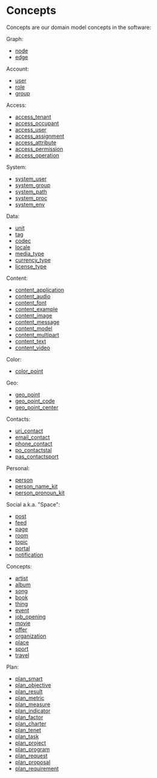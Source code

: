 # Concepts

Concepts are our domain model concepts in the software:

Graph:

* [node](concepts/node/)
* [edge](concepts/edge/)

Account:

* [user](concepts/user/)
* [role](concepts/user/)
* [group](concepts/group/)

Access:

* [access_tenant](concepts/access_tenant/)
* [access_occupant](concepts/access_occupant/)
* [access_user](concepts/access_user/)
* [access_assignment](concepts/access_assignment/)
* [access_attribute](concepts/access_attribute/)
* [access_permission](concepts/access_permission/)
* [access_operation](concepts/access_operation/)

System:

* [system_user](concepts/system_user/)
* [system_group](concepts/system_group/)
* [system_path](concepts/system_path/)
* [system_proc](concepts/system_proc/)
* [system_env](concepts/system_env/)

Data:

* [unit](concepts/unit/)
* [tag](concepts/tag/)
* [codec](concepts/codec/)
* [locale](concepts/locale/)
* [media_type](concepts/media_type/)
* [currency_type](concepts/currency_type/)
* [license_type](concepts/license_type/)

Content:

* [content_application](concepts/content_application/)
* [content_audio](concepts/content_audio/)
* [content_font](concepts/content_font/)
* [content_example](concepts/content_example/)
* [content_image](concepts/content_image/)
* [content_message](concepts/content_message/)
* [content_model](concepts/content_model/)
* [content_multipart](concepts/content_multipart/)
* [content_text](concepts/content_text/)
* [content_video](concepts/content_video/)

Color:

* [color_point](concepts/color_point/)

Geo:

* [geo_point](concepts/geo_point/)
* [geo_point_code](concepts/geo_point_code/)
* [geo_point_center](concepts/geo_point_center/)

Contacts:

* [uri_contact](concepts/uri_contact/)
* [email_contact](concepts/email_contact/)
* [phone_contact](concepts/phone_contact/)
* [po_contactstal](concepts/po_contactstal/)
* [pas_contactsport](concepts/pas_contactsport/)

Personal:

* [person](concepts/person/)
* [person_name_kit](concepts/person_name_kit/)
* [person_pronoun_kit](concepts/person_pronoun_kit/)

Social a.k.a. "Space":

* [post](concepts/post/)
* [feed](concepts/feed/)
* [page](concepts/page/)
* [room](concepts/room/)
* [topic](concepts/topic/)
* [portal](concepts/portal/)
* [notification](concepts/notification/)

Concepts:

* [artist](concepts/artist/)
* [album](concepts/album/)
* [song](concepts/song/)
* [book](concepts/book/)
* [thing](concepts/thing/)
* [event](concepts/event/)
* [job_opening](concepts/job_opening/)
* [movie](concepts/movie/)
* [offer](concepts/offer/)
* [organization](concepts/organization/)
* [place](concepts/place/)
* [sport](concepts/sport/)
* [travel](concepts/travel/)

Plan:

* [plan_smart](concepts/plan/plan_smart/)
* [plan_objective](concepts/plan/plan_objective/)
* [plan_result](concepts/plan/plan_result/)
* [plan_metric](concepts/plan/plan_metric/)
* [plan_measure](concepts/plan/plan_measure/)
* [plan_indicator](concepts/plan/plan_indicator/)
* [plan_factor](concepts/plan/plan_factor/)
* [plan_charter](concepts/plan/plan_charter/)
* [plan_tenet](concepts/plan/plan_tenet/)
* [plan_task](concepts/plan/plan_task/)
* [plan_project](concepts/plan/plan_project/)
* [plan_program](concepts/plan/plan_program/)
* [plan_request](concepts/plan/plan_request/)
* [plan_proposal](concepts/plan/plan_proposal/)
* [plan_requirement](concepts/plan/plan_requirement/)
